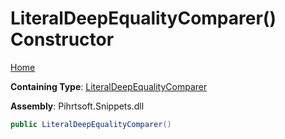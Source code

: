 # LiteralDeepEqualityComparer\(\) Constructor

[Home](../../../../../README.md)

**Containing Type**: [LiteralDeepEqualityComparer](../README.md)

**Assembly**: Pihrtsoft\.Snippets\.dll

```csharp
public LiteralDeepEqualityComparer()
```

